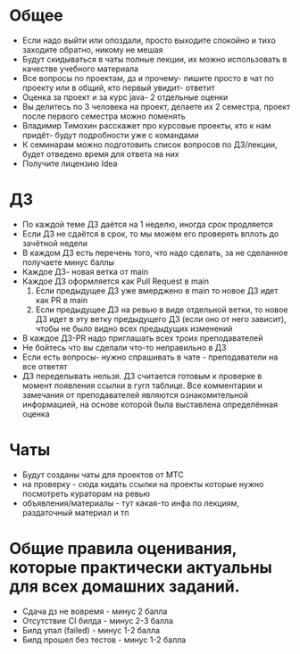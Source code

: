 # Общее
- Если надо выйти или опоздали, просто выходите спокойно и тихо заходите обратно, никому не мешая
- Будут скидываться в чаты полные лекции, их можно использовать в качестве учебного материала 
- Все вопросы по проектам, дз и прочему- пишите просто в чат по проекту или в общий, кто первый увидит- ответит
- Оценка за проект и за курс java- 2 отдельные оценки
- Вы делитесь по 3 человека на проект, делаете их 2 семестра, проект после первого семестра можно поменять
- Владимир Тимохин расскажет про курсовые проекты, кто к нам придёт- будут подробности уже с командами
- К семинарам можно подготовить список вопросов по ДЗ/лекции, будет отведено время для ответа на них
- Получите лицензию Idea

# ДЗ
- По каждой теме ДЗ даётся на 1 неделю, иногда срок продляется
- Если ДЗ не сдаётся в срок, то мы можем его проверять вплоть до зачётной недели  
- В каждом ДЗ есть перечень того, что надо сделать, за не сделанное получаете минус баллы  
- Каждое ДЗ- новая ветка от main
- Каждое ДЗ оформляется как Pull Request в main
  1. Если предыдущее ДЗ уже вмерджено в main то новое ДЗ идет как PR в main  
  2. Если предыдущее ДЗ на ревью в виде отдельной ветки, то новое ДЗ идет в эту ветку предыдущего ДЗ (если оно от него зависит), чтобы не было видно всех предыдущих изменений
- В каждое ДЗ-PR надо приглашать всех троих преподавателей
- Не бойтесь что вы сделали что-то неправильно в ДЗ
- Если есть вопросы- нужно спрашивать в чате - преподаватели на все ответят
- ДЗ переделывать нельзя. ДЗ считается готовым к проверке в момент появления ссылки в гугл таблице. Все комментарии и замечания от преподавателей являются ознакомительной информацией, на основе которой была выставлена определённая оценка

# Чаты
- Будут созданы чаты для проектов от МТС
- на проверку - сюда кидать ссылки на проекты которые нужно посмотреть кураторам на ревью  
- объявления/материалы - тут какая-то инфа по лекциям, раздаточный материал и тп

# Общие правила оценивания, которые практически актуальны для всех домашних заданий.  
- Сдача дз не вовремя - минус 2 балла  
- Отсутствие CI билда - минус 2-3 балла
- Билд упал (failed) - минус 1-2 балла  
- Билд прошел без тестов - минус 1-2 балла
